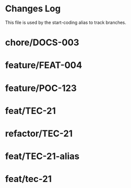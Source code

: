 # Changes Log

This file is used by the start-coding alias to track branches.

# chore/DOCS-003
# feature/FEAT-004
# feature/POC-123
# feat/TEC-21
# refactor/TEC-21
# feat/TEC-21-alias

# feat/tec-21
